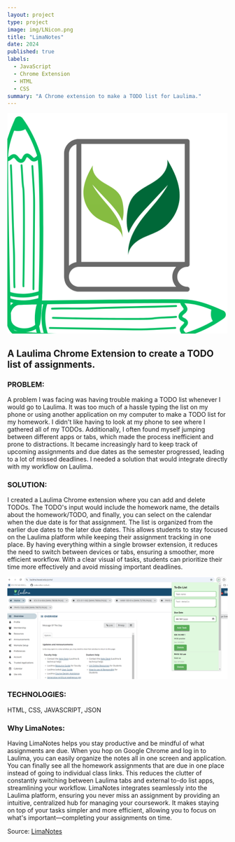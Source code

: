 ```yaml
---
layout: project
type: project
image: img/LNicon.png
title: "LimaNotes"
date: 2024
published: true
labels:
  - JavaScript
  - Chrome Extension
  - HTML
  - CSS
summary: "A Chrome extension to make a TODO list for Laulima."
---
```

<div style="text-align: center;">
  <img class="img-fluid" src="../img/LNicon.png">
</div>



## A Laulima Chrome Extension to create a TODO list of assignments.

### PROBLEM:
A problem I was facing was having trouble making a TODO list whenever I would go to Laulima. It was too much of a hassle typing the list on my phone or using another application on my computer to make a TODO list for my homework. I didn't like having to look at my phone to see where I gathered all of my TODOs. Additionally, I often found myself jumping between different apps or tabs, which made the process inefficient and prone to distractions. It became increasingly hard to keep track of upcoming assignments and due dates as the semester progressed, leading to a lot of missed deadlines. I needed a solution that would integrate directly with my workflow on Laulima.

### SOLUTION:
I created a Laulima Chrome extension where you can add and delete TODOs. The TODO's input would include the homework name, the details about the homework/TODO, and finally, you can select on the calendar when the due date is for that assignment. The list is organized from the earlier due dates to the later due dates. This allows students to stay focused on the Laulima platform while keeping their assignment tracking in one place. By having everything within a single browser extension, it reduces the need to switch between devices or tabs, ensuring a smoother, more efficient workflow. With a clear visual of tasks, students can prioritize their time more effectively and avoid missing important deadlines.

<div style="text-align: center;">
  <img class="img-fluid" src="../img/LNdemo.png">
</div>


### TECHNOLOGIES:
HTML, CSS, JAVASCRIPT, JSON

### Why LimaNotes:
Having LimaNotes helps you stay productive and be mindful of what assignments are due. When you hop on Google Chrome and log in to Laulima, you can easily organize the notes all in one screen and application. You can finally see all the homework assignments that are due in one place instead of going to individual class links. This reduces the clutter of constantly switching between Laulima tabs and external to-do list apps, streamlining your workflow. LimaNotes integrates seamlessly into the Laulima platform, ensuring you never miss an assignment by providing an intuitive, centralized hub for managing your coursework. It makes staying on top of your tasks simpler and more efficient, allowing you to focus on what's important—completing your assignments on time.
 
Source: <a href="https://github.com/jogarces/ics-313-text-game"><i class="large github icon "></i>LimaNotes</a>
